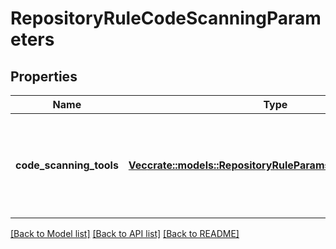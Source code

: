 # RepositoryRuleCodeScanningParameters

## Properties

Name | Type | Description | Notes
------------ | ------------- | ------------- | -------------
**code_scanning_tools** | [**Vec<crate::models::RepositoryRuleParamsCodeScanningTool>**](repository-rule-params-code-scanning-tool.md) | Tools that must provide code scanning results for this rule to pass. | 

[[Back to Model list]](../README.md#documentation-for-models) [[Back to API list]](../README.md#documentation-for-api-endpoints) [[Back to README]](../README.md)



